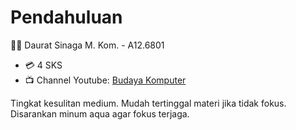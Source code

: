 # Pendahuluan

👨‍🏫 Daurat Sinaga M. Kom. - A12.6801

- 💳 4 SKS
- 📺 Channel Youtube: [Budaya Komputer](https://www.youtube.com/@budayakomputer4772)

Tingkat kesulitan medium. Mudah tertinggal materi jika tidak fokus. Disarankan minum aqua agar fokus terjaga.
